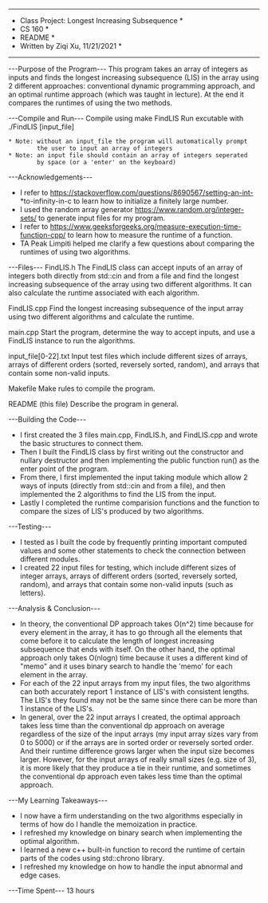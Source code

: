 ***********************************************************
* Class Project: Longest Increasing Subsequence           *
* CS 160                                                  *
* README                                                  *
* Written by Ziqi Xu, 11/21/2021                          *
***********************************************************

---Purpose of the Program---
This program takes an array of integers as inputs and finds the 
longest increasing subsequence (LIS) in the array using 2 different
approaches: conventional dynamic programming approach, and an optimal
runtime approach (which was taught in lecture). At the end it compares
the runtimes of using the two methods.


---Compile and Run---
    Compile using
          make FindLIS
    Run excutable with
          ./FindLIS [input_file]
    
    * Note: without an input_file the program will automatically prompt
            the user to input an array of integers
    * Note: an input file should contain an array of integers seperated
            by space (or a 'enter' on the keyboard)


---Acknowledgements---
* I refer to https://stackoverflow.com/questions/8690567/setting-an-int-
*to-infinity-in-c to learn how to initialize a finitely large number.
* I used the random array generator https://www.random.org/integer-sets/ 
to generate input files for my program.
* I refer to https://www.geeksforgeeks.org/measure-execution-time-function-cpp/ 
to learn how to measure the runtime of a function.
* TA Peak Limpiti helped me clarify a few questions about comparing the 
runtimes of using two algorithms.


---Files---
FindLIS.h
    The FindLIS class can accept inputs of an array of integers both 
    directly from std::cin and from a file and find the longest increasing 
    subsequence of the array using two different algorithms. It can 
    also calculate the runtime associated with each algorithm.

FindLIS.cpp
    Find the longest increasing subsequence of the input array using
    two different algorithms and calculate the runtime.

main.cpp
    Start the program, determine the way to accept inputs, and use a 
    FindLIS instance to run the algorithms.

input_file[0-22].txt
    Input test files which include different sizes of arrays, arrays
    of different orders (sorted, reversely sorted, random), and arrays
    that contain some non-valid inputs.

Makefile
    Make rules to compile the program.

README (this file)
    Describe the program in general.


---Building the Code---
* I first created the 3 files main.cpp, FindLIS.h, and FindLIS.cpp and 
wrote the basic structures to connect them. 
* Then I built the FindLIS class by first writing out the constructor and
nullary destructor and then implementing the public function run() as the 
enter point of the program. 
* From there, I first implemented the input taking module which allow
2 ways of inputs (directly from std::cin and from a file), and then 
implemented the 2 algorithms to find the LIS from the input. 
* Lastly I completed the runtime comparision functions and the function to
compare the sizes of LIS's produced by two algorithms.


---Testing---
* I tested as I built the code by frequently printing important computed 
values and some other statements to check the connection between different
modules.
* I created 22 input files for testing, which include different sizes of 
integer arrays, arrays of different orders (sorted, reversely sorted, random), 
and arrays that contain some non-valid inputs (such as letters).


---Analysis & Conclusion---
* In theory, the conventional DP approach takes O(n^2) time because for every
element in the array, it has to go through all the elements that come
before it to calculate the length of longest increasing subsequence that ends
with itself. On the other hand, the optimal approach only takes O(nlogn) 
time because it uses a different kind of "memo" and it uses binary search 
to handle the 'memo' for each element in the array.
* For each of the 22 input arrays from my input files, the two algorithms can 
both accurately report 1 instance of LIS's with consistent lengths. The LIS's
they found may not be the same since there can be more than 1 instance of 
the LIS's. 
* In general, over the 22 input arrays I created, the optimal approach
takes less time than the conventional dp approach on average regardless of 
the size of the input arrays (my input array sizes vary from 0 to 5000) 
or if the arrays are in sorted order or reversely sorted order.
And their runtime difference grows larger when the input size becomes larger.
However, for the input arrays of really small sizes (e.g. size of 3), it is 
more likely that they produce a tie in their runtime, and sometimes the 
conventional dp approach even takes less time than the optimal approach.


---My Learning Takeaways---
* I now have a firm understanding on the two algorithms especially in
terms of how do I handle the memoization in practice.
* I refreshed my knowledge on binary search when implementing the optimal
algorithm.
* I learned a new c++ built-in function to record the runtime of certain 
parts of the codes using std::chrono library.
* I refreshed my knowledge on how to handle the input abnormal and edge cases.


---Time Spent---
13 hours

